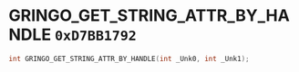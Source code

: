 # GRINGO_GET_STRING_ATTR_BY_HANDLE `0xD7BB1792`

```cpp
int GRINGO_GET_STRING_ATTR_BY_HANDLE(int _Unk0, int _Unk1);
```